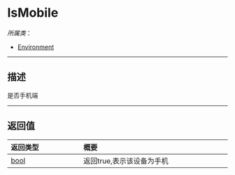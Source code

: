 # IsMobile

*所属类*：
* [Environment](/Api/Classes/Build/Environment.md)
------------------------------------------------------------------------------------------
## 描述

是否手机端


------------------------------------------------------------------------------------------
## 返回值

|<div style="width:150px">返回类型</div>|<div style="width:520px">概要</div>|
|:---|:---|
|[bool](/Api/DataType/Bool.md)|返回true,表示该设备为手机|
